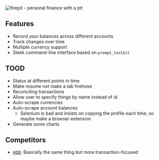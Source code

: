 ![firepit - personal finance with a pit](https://i.neynt.ca/CMeePTu0kREvmLCB.png)

## Features

- Record your balances across different accounts
- Track changes over time
- Multiple currency support
- Sleek command-line interface based on `prompt_toolkit`

## TOOD

- Status at different points in time
- Make resume not make a tab firehose
- Reconciling transactions
- Allow user to specify things by name instead of id
- Auto-scrape currencies
- Auto-scrape account balances
  - Selenium is bad and insists on copying the profile each time, so maybe
    make a browser extension
- Generate some charts

## Competitors

- [ebb](https://github.com/czinn/ebb): Basically the same thing but more
  transaction-focused
